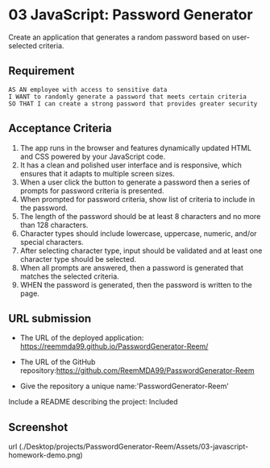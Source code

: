 # 03 JavaScript: Password Generator

Create an application that generates a random password based on user-selected criteria. 



## Requirement

```
AS AN employee with access to sensitive data
I WANT to randomly generate a password that meets certain criteria
SO THAT I can create a strong password that provides greater security
```

## Acceptance Criteria

1. The app runs in the browser and features dynamically updated HTML and CSS powered by your JavaScript code. 
2. It has a clean and polished user interface and is responsive, which ensures that it adapts to multiple screen sizes.
3. When a user click the button to generate a password then a series of prompts for password criteria is presented.
4. When prompted for password criteria, show list of criteria to include in the password.
5. The length of the password should be at least 8 characters and no more than 128 characters.
6. Character types should include lowercase, uppercase, numeric, and/or special characters.
7. After selecting character type, input should be validated and at least one character type should be selected.
8. When all prompts are answered, then a password is generated that matches the selected criteria.
9. WHEN the password is generated, then the password is written to the page.

## URL submission

* The URL of the deployed application: https://reemmda99.github.io/PasswordGenerator-Reem/

* The URL of the GitHub repository:https://github.com/ReemMDA99/PasswordGenerator-Reem

* Give the repository a unique name:'PasswordGenerator-Reem'
 
 Include a README describing the project: Included

 ## Screenshot

url (./Desktop/projects/PasswordGenerator-Reem/Assets/03-javascript-homework-demo.png)
